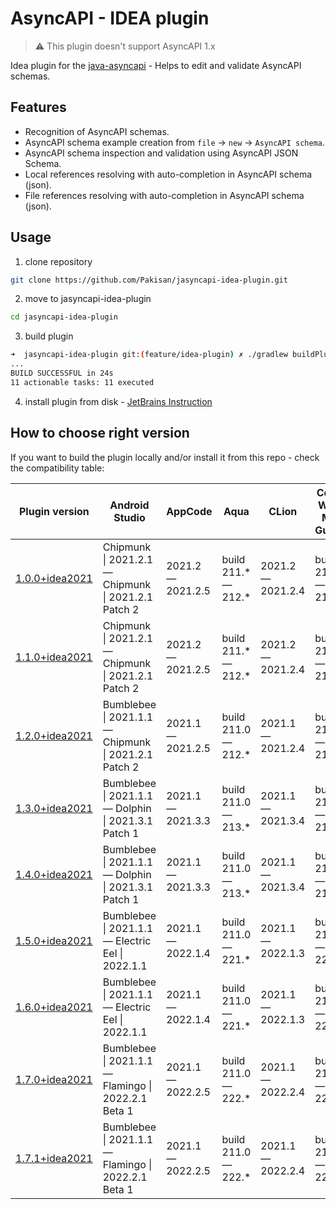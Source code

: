 # AsyncAPI - IDEA plugin

> ⚠️ This plugin doesn't support AsyncAPI 1.x

Idea plugin for the [java-asyncapi](https://github.com/Pakisan/java-asyncapi) - Helps to edit and validate AsyncAPI schemas.

## Features
- Recognition of AsyncAPI schemas.
- AsyncAPI schema example creation from `file` -> `new` -> `AsyncAPI schema`.
- AsyncAPI schema inspection and validation using AsyncAPI JSON Schema.
- Local references resolving with auto-completion in AsyncAPI schema (json).
- File references resolving with auto-completion in AsyncAPI schema (json).

## Usage
1. clone repository
```sh
git clone https://github.com/Pakisan/jasyncapi-idea-plugin.git
```
2. move to jasyncapi-idea-plugin
```sh
cd jasyncapi-idea-plugin
```
3. build plugin
```sh
➜  jasyncapi-idea-plugin git:(feature/idea-plugin) ✗ ./gradlew buildPlugin
...
BUILD SUCCESSFUL in 24s
11 actionable tasks: 11 executed
```
4. install plugin from disk - [JetBrains Instruction](https://www.jetbrains.com/help/idea/managing-plugins.html#install_plugin_from_disk)

## How to choose right version
If you want to build the plugin locally and/or install it from this repo - check the compatibility table:

| Plugin version                                                                                    | Android Studio                                               | AppCode           | Aqua                | CLion             | Code With Me Guest  | DataGrip          | DataSpell           | GoLand            | IntelliJ IDEA Community | IntelliJ IDEA Educational | IntelliJ IDEA Ultimate | JetBrains Client    | MPS               | PhpStorm          | PyCharm Community | PyCharm Educational | PyCharm Professional | Rider             | RubyMine          | WebStorm          |
|---------------------------------------------------------------------------------------------------|--------------------------------------------------------------|-------------------|---------------------|-------------------|---------------------|-------------------|---------------------|-------------------|-------------------------|---------------------------|------------------------|---------------------|-------------------|-------------------|-------------------|---------------------|----------------------|-------------------|-------------------|-------------------|
| [1.0.0+idea2021](https://github.com/asyncapi/jasyncapi-idea-plugin/releases/tag/1.0.0%2Bidea2021) | Chipmunk &#124; 2021.2.1 — Chipmunk &#124; 2021.2.1 Patch 2  | 2021.2 — 2021.2.5 | build 211.* — 212.* | 2021.2 — 2021.2.4 | build 211.* — 212.* | 2021.2 — 2021.2.4 | build 211.* — 212.* | 2021.2 — 2021.2.5 | 2021.2 — 2021.2.4       | 2021.2 — 2021.2.3         | 2021.2 — 2021.2.4      | build 211.* — 212.* | 2021.2 — 2021.2.6 | 2021.2 — 2021.2.4 | 2021.2 — 2021.2.4 | 2021.2 — 2021.2.3   | 2021.2 — 2021.2.4    | 2021.2 — 2021.2.3 | 2021.2 — 2021.2.4 | 2021.2 — 2021.2.4 |
| [1.1.0+idea2021](https://github.com/asyncapi/jasyncapi-idea-plugin/releases/tag/1.1.0%2Bidea2021) | Chipmunk &#124; 2021.2.1 — Chipmunk &#124; 2021.2.1 Patch 2  | 2021.2 — 2021.2.5 | build 211.* — 212.* | 2021.2 — 2021.2.4 | build 211.* — 212.* | 2021.2 — 2021.2.4 | build 211.* — 212.* | 2021.2 — 2021.2.5 | 2021.2 — 2021.2.4       | 2021.2 — 2021.2.3         | 2021.2 — 2021.2.4      | build 211.* — 212.* | 2021.2 — 2021.2.6 | 2021.2 — 2021.2.4 | 2021.2 — 2021.2.4 | 2021.2 — 2021.2.3   | 2021.2 — 2021.2.4    | 2021.2 — 2021.2.3 | 2021.2 — 2021.2.4 | 2021.2 — 2021.2.4 |
| [1.2.0+idea2021](https://github.com/asyncapi/jasyncapi-idea-plugin/releases/tag/1.2.0%2Bidea2021) | Bumblebee &#124; 2021.1.1 — Chipmunk &#124; 2021.2.1 Patch 2 | 2021.1 — 2021.2.5 | build 211.0 — 212.* | 2021.1 — 2021.2.4 | build 211.0 — 212.* | 2021.1 — 2021.2.4 | build 211.0 — 212.* | 2021.1 — 2021.2.5 | 2021.1 — 2021.2.4       | 2021.1 — 2021.2.3         | 2021.1 — 2021.2.4      | build 211.0 — 212.* | 2021.1 — 2021.2.6 | 2021.1 — 2021.2.4 | 2021.1 — 2021.2.4 | 2021.1 — 2021.2.3   | 2021.1 — 2021.2.4    | 2021.1 — 2021.2.3 | 2021.1 — 2021.2.4 | 2021.1 — 2021.2.4 |
| [1.3.0+idea2021](https://github.com/asyncapi/jasyncapi-idea-plugin/releases/tag/1.3.0%2Bidea2021) | Bumblebee &#124; 2021.1.1 — Dolphin &#124; 2021.3.1 Patch 1  | 2021.1 — 2021.3.3 | build 211.0 — 213.* | 2021.1 — 2021.3.4 | build 211.0 — 213.* | 2021.1 — 2021.3.4 | 2021.3 — 2021.3.3   | 2021.1 — 2021.3.5 | 2021.1 — 2021.3.3       | 2021.1 — 2021.3.4         | 2021.1 — 2021.3.3      | build 211.0 — 213.* | 2021.1 — 2021.3.2 | 2021.1 — 2021.3.3 | 2021.1 — 2021.3.3 | 2021.1 — 2021.3.4   | 2021.1 — 2021.3.3    | 2021.1 — 2021.3.4 | 2021.1 — 2021.3.3 | 2021.1 — 2021.3.3 |
| [1.4.0+idea2021](https://github.com/asyncapi/jasyncapi-idea-plugin/releases/tag/1.4.0%2Bidea2021) | Bumblebee &#124; 2021.1.1 — Dolphin &#124; 2021.3.1 Patch 1  | 2021.1 — 2021.3.3 | build 211.0 — 213.* | 2021.1 — 2021.3.4 | build 211.0 — 213.* | 2021.1 — 2021.3.4 | 2021.3 — 2021.3.3   | 2021.1 — 2021.3.5 | 2021.1 — 2021.3.3       | 2021.1 — 2021.3.4         | 2021.1 — 2021.3.3      | build 211.0 — 213.* | 2021.1 — 2021.3.2 | 2021.1 — 2021.3.3 | 2021.1 — 2021.3.3 | 2021.1 — 2021.3.4   | 2021.1 — 2021.3.3    | 2021.1 — 2021.3.4 | 2021.1 — 2021.3.3 | 2021.1 — 2021.3.3 |
| [1.5.0+idea2021](https://github.com/asyncapi/jasyncapi-idea-plugin/releases/tag/1.5.0%2Bidea2021) | Bumblebee &#124; 2021.1.1 — Electric Eel &#124; 2022.1.1     | 2021.1 — 2022.1.4 | build 211.0 — 221.* | 2021.1 — 2022.1.3 | build 211.0 — 221.* | 2021.1 — 2022.1.5 | 2021.3 — 2022.1.4   | 2021.1 — 2022.1.4 | 2021.1 — 2022.1.4       | 2021.1 — 2022.1.3         | 2021.1 — 2022.1.4      | build 211.0 — 221.* | 2021.1 — 2021.3.2 | 2021.1 — 2022.1.4 | 2021.1 — 2022.1.4 | 2021.1 — 2022.1.3   | 2021.1 — 2022.1.4    | 2021.1 — 2022.1.2 | 2021.1 — 2022.1.4 | 2021.1 — 2022.1.4 |
| [1.6.0+idea2021](https://github.com/asyncapi/jasyncapi-idea-plugin/releases/tag/1.6.0%2Bidea2021) | Bumblebee &#124; 2021.1.1 — Electric Eel &#124; 2022.1.1     | 2021.1 — 2022.1.4 | build 211.0 — 221.* | 2021.1 — 2022.1.3 | build 211.0 — 221.* | 2021.1 — 2022.1.5 | 2021.3 — 2022.1.4   | 2021.1 — 2022.1.4 | 2021.1 — 2022.1.4       | 2021.1 — 2022.1.3         | 2021.1 — 2022.1.4      | build 211.0 — 221.* | 2021.1 — 2021.3.2 | 2021.1 — 2022.1.4 | 2021.1 — 2022.1.4 | 2021.1 — 2022.1.3   | 2021.1 — 2022.1.4    | 2021.1 — 2022.1.2 | 2021.1 — 2022.1.4 | 2021.1 — 2022.1.4 |
| [1.7.0+idea2021](https://github.com/asyncapi/jasyncapi-idea-plugin/releases/tag/1.7.0%2Bidea2021) | Bumblebee &#124; 2021.1.1 — Flamingo &#124; 2022.2.1 Beta 1  | 2021.1 — 2022.2.5 | build 211.0 — 222.* | 2021.1 — 2022.2.4 | build 211.0 — 222.* | 2021.1 — 2022.2.5 | 2021.3 — 2022.2.4   | 2021.1 — 2022.2.5 | 2021.1 — 2022.2.4       | 2021.1 — 2022.2.2         | 2021.1 — 2022.2.4      | build 211.0 — 222.* | 2021.1 — 2022.2   | 2021.1 — 2022.2.4 | 2021.1 — 2022.2.4 | 2021.1 — 2022.2.2   | 2021.1 — 2022.2.4    | 2021.1 — 2022.2.4 | 2021.1 — 2022.2.4 | 2021.1 — 2022.2.4 |
| [1.7.1+idea2021](https://github.com/asyncapi/jasyncapi-idea-plugin/releases/tag/1.7.1%2Bidea2021) | Bumblebee &#124; 2021.1.1 — Flamingo &#124; 2022.2.1 Beta 1  | 2021.1 — 2022.2.5 | build 211.0 — 222.* | 2021.1 — 2022.2.4 | build 211.0 — 222.* | 2021.1 — 2022.2.5 | 2021.3 — 2022.2.4   | 2021.1 — 2022.2.5 | 2021.1 — 2022.2.4       | 2021.1 — 2022.2.2         | 2021.1 — 2022.2.4      | build 211.0 — 222.* | 2021.1 — 2022.2   | 2021.1 — 2022.2.4 | 2021.1 — 2022.2.4 | 2021.1 — 2022.2.2   | 2021.1 — 2022.2.4    | 2021.1 — 2022.2.4 | 2021.1 — 2022.2.4 | 2021.1 — 2022.2.4 |